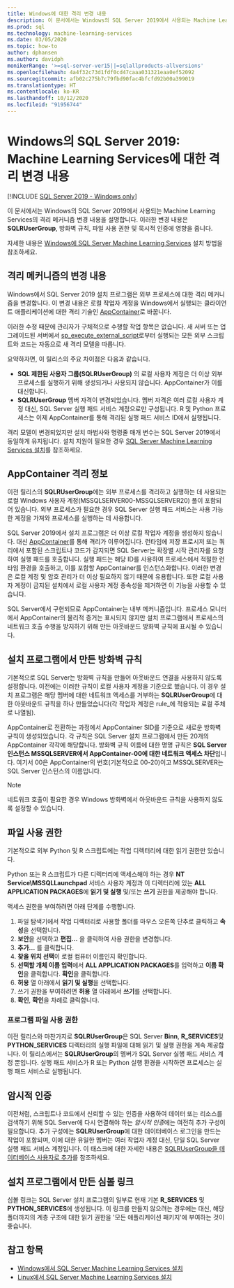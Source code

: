 ```yaml
---
title: Windows에 대한 격리 변경 내용
description: 이 문서에서는 Windows의 SQL Server 2019에서 사용되는 Machine Learning Services의 격리 메커니즘 변경 내용을 설명합니다. 이러한 변경 내용은 SQLRUserGroup, 방화벽 규칙, 파일 사용 권한 및 묵시적 인증에 영향을 줍니다.
ms.prod: sql
ms.technology: machine-learning-services
ms.date: 03/05/2020
ms.topic: how-to
author: dphansen
ms.author: davidph
monikerRange: '>=sql-server-ver15||=sqlallproducts-allversions'
ms.openlocfilehash: 4a4f32c73d1fdf0cd47caaa031321eaa0ef52092
ms.sourcegitcommit: afb02c275b7c79fbd90fac4bfcfd92b00a399019
ms.translationtype: HT
ms.contentlocale: ko-KR
ms.lasthandoff: 10/12/2020
ms.locfileid: "91956744"
---
```

# <a name="sql-server-2019-on-windows-isolation-changes-for-machine-learning-services"></a>Windows의 SQL Server 2019: Machine Learning Services에 대한 격리 변경 내용
[!INCLUDE [SQL Server 2019 - Windows only](../../includes/applies-to-version/sqlserver2019-windows-only.md)]

이 문서에서는 Windows의 SQL Server 2019에서 사용되는 Machine Learning Services의 격리 메커니즘 변경 내용을 설명합니다. 이러한 변경 내용은 **SQLRUserGroup**, 방화벽 규칙, 파일 사용 권한 및 묵시적 인증에 영향을 줍니다.

자세한 내용은 [Windows에 SQL Server Machine Learning Services](sql-machine-learning-services-windows-install.md) 설치 방법을 참조하세요.

## <a name="changes-to-isolation-mechanism"></a>격리 메커니즘의 변경 내용

Windows에서 SQL Server 2019 설치 프로그램은 외부 프로세스에 대한 격리 메커니즘을 변경합니다. 이 변경 내용은 로컬 작업자 계정을 Windows에서 실행되는 클라이언트 애플리케이션에 대한 격리 기술인 [AppContainer](/windows/desktop/secauthz/appcontainer-isolation)로 바꿉니다. 

이러한 수정 때문에 관리자가 구체적으로 수행할 작업 항목은 없습니다. 새 서버 또는 업그레이드된 서버에서 [sp_execute_external_script](../../relational-databases/system-stored-procedures/sp-execute-external-script-transact-sql.md)로부터 실행되는 모든 외부 스크립트와 코드는 자동으로 새 격리 모델을 따릅니다. 

요약하자면, 이 릴리스의 주요 차이점은 다음과 같습니다.

+ **SQL 제한된 사용자 그룹(SQLRUserGroup)** 의 로컬 사용자 계정은 더 이상 외부 프로세스를 실행하기 위해 생성되거나 사용되지 않습니다. AppContainer가 이를 대신합니다.
+ **SQLRUserGroup** 멤버 자격이 변경되었습니다. 멤버 자격은 여러 로컬 사용자 계정 대신, SQL Server 실행 패드 서비스 계정으로만 구성됩니다. R 및 Python 프로세스는 이제 AppContainer를 통해 격리된 실행 패드 서비스 ID에서 실행됩니다.

격리 모델이 변경되었지만 설치 마법사와 명령줄 매개 변수는 SQL Server 2019에서 동일하게 유지됩니다. 설치 지원이 필요한 경우 [SQL Server Machine Learning Services 설치](sql-machine-learning-services-windows-install.md)를 참조하세요.

## <a name="about-appcontainer-isolation"></a>AppContainer 격리 정보

이전 릴리스의 **SQLRUserGroup**에는 외부 프로세스를 격리하고 실행하는 데 사용되는 로컬 Windows 사용자 계정(MSSQLSERVER00-MSSQLSERVER20) 풀이 포함되어 있습니다. 외부 프로세스가 필요한 경우 SQL Server 실행 패드 서비스는 사용 가능한 계정을 가져와 프로세스를 실행하는 데 사용합니다. 

SQL Server 2019에서 설치 프로그램은 더 이상 로컬 작업자 계정을 생성하지 않습니다. 대신 [AppContainer](/windows/desktop/secauthz/appcontainer-isolation)를 통해 격리가 이루어집니다. 런타임에 저장 프로시저 또는 쿼리에서 포함된 스크립트나 코드가 감지되면 SQL Server는 확장별 시작 관리자를 요청하여 실행 패드를 호출합니다. 실행 패드는 해당 ID를 사용하여 프로세스에서 적절한 런타임 환경을 호출하고, 이를 포함할 AppContainer를 인스턴스화합니다. 이러한 변경은 로컬 계정 및 암호 관리가 더 이상 필요하지 않기 때문에 유용합니다. 또한 로컬 사용자 계정이 금지된 설치에서 로컬 사용자 계정 종속성을 제거하면 이 기능을 사용할 수 있습니다.

SQL Server에서 구현되므로 AppContainer는 내부 메커니즘입니다. 프로세스 모니터에서 AppContainer의 물리적 증거는 표시되지 않지만 설치 프로그램에서 프로세스의 네트워크 호출 수행을 방지하기 위해 만든 아웃바운드 방화벽 규칙에 표시될 수 있습니다.

## <a name="firewall-rules-created-by-setup"></a>설치 프로그램에서 만든 방화벽 규칙

기본적으로 SQL Server는 방화벽 규칙을 만들어 아웃바운드 연결을 사용하지 않도록 설정합니다. 이전에는 이러한 규칙이 로컬 사용자 계정을 기준으로 했습니다. 이 경우 설치 프로그램은 해당 멤버에 대한 네트워크 액세스를 거부하는 **SQLRUserGroup**에 대한 아웃바운드 규칙을 하나 만들었습니다(각 작업자 계정은 rule_에 적용되는 로컬 주체로 나열됨). 

AppContainer로 전환하는 과정에서 AppContainer SID를 기준으로 새로운 방화벽 규칙이 생성되었습니다. 각 규칙은 SQL Server 설치 프로그램에서 만든 20개의 AppContainer 각각에 해당합니다. 방화벽 규칙 이름에 대한 명명 규칙은 **SQL Server 인스턴스 MSSQLSERVER에서 AppContainer-00에 대한 네트워크 액세스 차단**입니다. 여기서 00은 AppContainer의 번호(기본적으로 00-20)이고 MSSQLSERVER는 SQL Server 인스턴스의 이름입니다. 

> [!Note]
> 네트워크 호출이 필요한 경우 Windows 방화벽에서 아웃바운드 규칙을 사용하지 않도록 설정할 수 있습니다.

<a name="file-permissions"></a>

## <a name="file-permissions"></a>파일 사용 권한

기본적으로 외부 Python 및 R 스크립트에는 작업 디렉터리에 대한 읽기 권한만 있습니다. 

Python 또는 R 스크립트가 다른 디렉터리에 액세스해야 하는 경우 **NT Service\MSSQLLaunchpad** 서비스 사용자 계정과 이 디렉터리에 있는 **ALL APPLICATION PACKAGES**에 **읽기 및 실행** 및/또는 **쓰기** 권한을 제공해야 합니다.

액세스 권한을 부여하려면 아래 단계를 수행합니다.

1. 파일 탐색기에서 작업 디렉터리로 사용할 폴더를 마우스 오른쪽 단추로 클릭하고 **속성**을 선택합니다.
1. **보안**을 선택하고 **편집...** 을 클릭하여 사용 권한을 변경합니다.
1. **추가...** 를 클릭합니다.
1. **찾을 위치 선택**이 로컬 컴퓨터 이름인지 확인합니다.
1. **선택할 개체 이름 입력**에서 **ALL APPLICATION PACKAGES**를 입력하고 **이름 확인**을 클릭합니다. **확인**을 클릭합니다.
1. **허용** 열 아래에서 **읽기 및 실행**을 선택합니다.
1. 쓰기 권한을 부여하려면 **허용** 열 아래에서 **쓰기**를 선택합니다.
1. **확인**, **확인**을 차례로 클릭합니다.

### <a name="program-file-permissions"></a>프로그램 파일 사용 권한

이전 릴리스와 마찬가지로 **SQLRUserGroup**은 SQL Server **Binn**, **R_SERVICES**및 **PYTHON_SERVICES** 디렉터리의 실행 파일에 대해 읽기 및 실행 권한을 계속 제공합니다. 이 릴리스에서는 **SQLRUserGroup**의 멤버가 SQL Server 실행 패드 서비스 계정 뿐입니다.  실행 패드 서비스가 R 또는 Python 실행 환경을 시작하면 프로세스는 실행 패드 서비스로 실행됩니다.

## <a name="implied-authentication"></a>암시적 인증

이전처럼, 스크립트나 코드에서 신뢰할 수 있는 인증을 사용하여 데이터 또는 리소스를 검색하기 위해 SQL Server에 다시 연결해야 하는 *암시적 인증*에는 여전히 추가 구성이 필요합니다. 추가 구성에는 **SQLRUserGroup**에 대한 데이터베이스 로그인을 만드는 작업이 포함되며, 이에 대한 유일한 멤버는 여러 작업자 계정 대신, 단일 SQL Server 실행 패드 서비스 계정입니다. 이 태스크에 대한 자세한 내용은 [SQLRUserGroup을 데이터베이스 사용자로 추가](../security/create-a-login-for-sqlrusergroup.md)를 참조하세요.


## <a name="symbolic-link-created-by-setup"></a>설치 프로그램에서 만든 심볼 링크

심볼 링크는 SQL Server 설치 프로그램의 일부로 현재 기본 **R_SERVICES** 및 **PYTHON_SERVICES**에 생성됩니다. 이 링크를 만들지 않으려는 경우에는 대신, 해당 폴더까지의 계층 구조에 대한 읽기 권한을 '모든 애플리케이션 패키지'에 부여하는 것이 좋습니다.


## <a name="see-also"></a>참고 항목

+ [Windows에서 SQL Server Machine Learning Services 설치](sql-machine-learning-services-windows-install.md)
+ [Linux에서 SQL Server Machine Learning Services 설치](../../linux/sql-server-linux-setup-machine-learning.md)